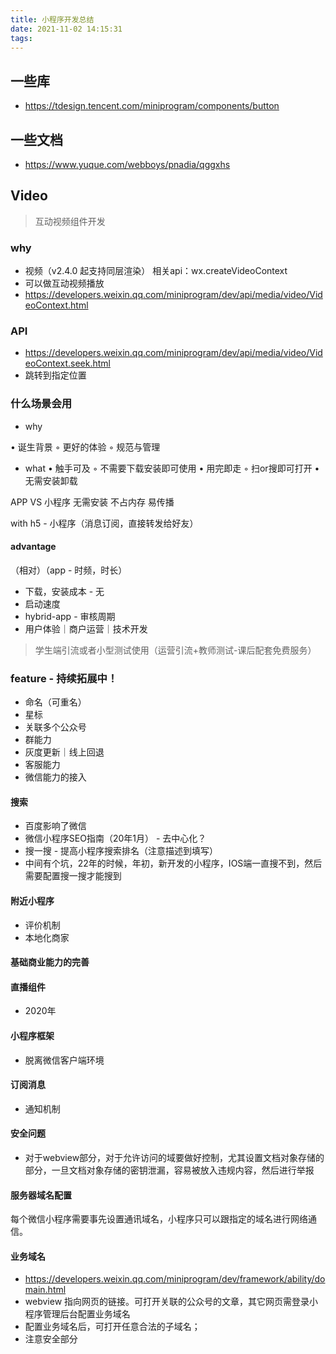 ```yaml
---
title: 小程序开发总结
date: 2021-11-02 14:15:31
tags:
---
```


## 一些库
- https://tdesign.tencent.com/miniprogram/components/button

## 一些文档
- https://www.yuque.com/webboys/pnadia/qggxhs
## Video
> 互动视频组件开发
### why
- 视频（v2.4.0 起支持同层渲染） 相关api：wx.createVideoContext
- 可以做互动视频播放
- https://developers.weixin.qq.com/miniprogram/dev/api/media/video/VideoContext.html

### API
- https://developers.weixin.qq.com/miniprogram/dev/api/media/video/VideoContext.seek.html
- 跳转到指定位置
### 什么场景会用

- why

• 诞生背景
	◦ 更好的体验
	◦ 规范与管理

- what
• 触手可及
	◦ 不需要下载安装即可使用
• 用完即走
	◦ 扫or搜即可打开
• 无需安装卸载

APP VS 小程序
无需安装
不占内存
易传播

with h5 - 小程序（消息订阅，直接转发给好友）

#### advantage
（相对）（app - 时频，时长）
- 下载，安装成本 - 无
- 启动速度
- hybrid-app - 审核周期
- 用户体验｜商户运营｜技术开发

> 学生端引流或者小型测试使用（运营引流+教师测试-课后配套免费服务）

### feature - 持续拓展中！
- 命名（可重名）
- 星标
- 关联多个公众号
- 群能力
- 灰度更新｜线上回退
- 客服能力
- 微信能力的接入

#### 搜索
- 百度影响了微信
- 微信小程序SEO指南（20年1月） - 去中心化？
- 搜一搜 - 提高小程序搜索排名（注意描述到填写）
- 中间有个坑，22年的时候，年初，新开发的小程序，IOS端一直搜不到，然后需要配置搜一搜才能搜到
#### 附近小程序
- 评价机制
- 本地化商家

#### 基础商业能力的完善

#### 直播组件
- 2020年

#### 小程序框架
- 脱离微信客户端环境

#### 订阅消息
- 通知机制

#### 安全问题
- 对于webview部分，对于允许访问的域要做好控制，尤其设置文档对象存储的部分，一旦文档对象存储的密钥泄漏，容易被放入违规内容，然后进行举报

#### 服务器域名配置
每个微信小程序需要事先设置通讯域名，小程序只可以跟指定的域名进行网络通信。

#### 业务域名
- https://developers.weixin.qq.com/miniprogram/dev/framework/ability/domain.html
- webview 指向网页的链接。可打开关联的公众号的文章，其它网页需登录小程序管理后台配置业务域名
- 配置业务域名后，可打开任意合法的子域名；
- 注意安全部分